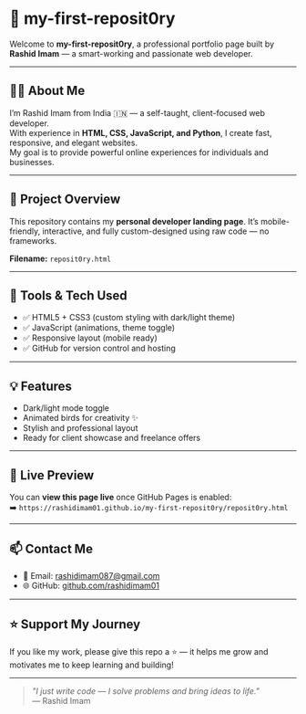 # 🚀 my-first-reposit0ry

Welcome to **my-first-reposit0ry**, a professional portfolio page built by **Rashid Imam** — a smart-working and passionate web developer.

---

## 👨‍💻 About Me

I’m Rashid Imam from India 🇮🇳 — a self-taught, client-focused web developer.  
With experience in **HTML, CSS, JavaScript, and Python**, I create fast, responsive, and elegant websites.  
My goal is to provide powerful online experiences for individuals and businesses.

---

## 🌟 Project Overview

This repository contains my **personal developer landing page**. It’s mobile-friendly, interactive, and fully custom-designed using raw code — no frameworks.

**Filename:** `reposit0ry.html`

---

## 🔧 Tools & Tech Used

- ✅ HTML5 + CSS3 (custom styling with dark/light theme)
- ✅ JavaScript (animations, theme toggle)
- ✅ Responsive layout (mobile ready)
- ✅ GitHub for version control and hosting

---

## 💡 Features

- Dark/light mode toggle
- Animated birds for creativity ✨
- Stylish and professional layout
- Ready for client showcase and freelance offers

---

## 📱 Live Preview

You can **view this page live** once GitHub Pages is enabled:  
➡️ `https://rashidimam01.github.io/my-first-reposit0ry/reposit0ry.html`

---

## 📫 Contact Me

- 📧 Email: [rashidimam087@gmail.com](mailto:rashidimam087@gmail.com)  
- 🌐 GitHub: [github.com/rashidimam01](https://github.com/rashidimam01)

---

## ⭐ Support My Journey

If you like my work, please give this repo a ⭐ — it helps me grow and motivates me to keep learning and building!

---

> _"I just write code — I solve problems and bring ideas to life."_  
> — Rashid Imam
